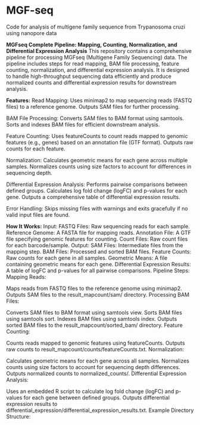 # MGF-seq
Code for analysis of multigene family sequence from Trypanosoma cruzi using nanopore data

**MGFseq Complete Pipeline: Mapping, Counting, Normalization, and Differential Expression Analysis**
This repository contains a comprehensive pipeline for processing MGFseq (Multigene Family Sequencing) data. The pipeline includes steps for read mapping, BAM file processing, feature counting, normalization, and differential expression analysis. It is designed to handle high-throughput sequencing data efficiently and produce normalized counts and differential expression results for downstream analysis.

**Features:**
Read Mapping:
Uses minimap2 to map sequencing reads (FASTQ files) to a reference genome.
Outputs SAM files for further processing.

BAM File Processing:
Converts SAM files to BAM format using samtools.
Sorts and indexes BAM files for efficient downstream analysis.

Feature Counting:
Uses featureCounts to count reads mapped to genomic features (e.g., genes) based on an annotation file (GTF format).
Outputs raw counts for each feature.

Normalization:
Calculates geometric means for each gene across multiple samples.
Normalizes counts using size factors to account for differences in sequencing depth.

Differential Expression Analysis:
Performs pairwise comparisons between defined groups.
Calculates log fold change (logFC) and p-values for each gene.
Outputs a comprehensive table of differential expression results.

Error Handling:
Skips missing files with warnings and exits gracefully if no valid input files are found.

**How It Works:**
Input:
FASTQ Files: Raw sequencing reads for each sample.
Reference Genome: A FASTA file for mapping reads.
Annotation File: A GTF file specifying genomic features for counting.
Count Files: Raw count files for each barcode/sample.
Output:
SAM Files: Intermediate files from the mapping step.
BAM Files: Processed and sorted BAM files.
Feature Counts: Raw counts for each gene in all samples.
Geometric Means: A file containing geometric means for each gene.
Differential Expression Results: A table of logFC and p-values for all pairwise comparisons.
Pipeline Steps:
Mapping Reads:

Maps reads from FASTQ files to the reference genome using minimap2.
Outputs SAM files to the result_mapcount/sam/ directory.
Processing BAM Files:

Converts SAM files to BAM format using samtools view.
Sorts BAM files using samtools sort.
Indexes BAM files using samtools index.
Outputs sorted BAM files to the result_mapcount/sorted_bam/ directory.
Feature Counting:

Counts reads mapped to genomic features using featureCounts.
Outputs raw counts to result_mapcount/counts/featureCounts.txt.
Normalization:

Calculates geometric means for each gene across all samples.
Normalizes counts using size factors to account for sequencing depth differences.
Outputs normalized counts to normalized_counts/.
Differential Expression Analysis:

Uses an embedded R script to calculate log fold change (logFC) and p-values for each gene between defined groups.
Outputs differential expression results to differential_expression/differential_expression_results.txt.
Example Directory Structure:

